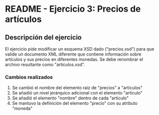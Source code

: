 # README - Ejercicio 3: Precios de artículos

## Descripción del ejercicio
El ejercicio pide modificar un esquema XSD dado ("precios.xsd") para que valide un documento XML diferente que contiene información sobre artículos y sus precios en diferentes monedas. Se debe renombrar el archivo resultante como "articulos.xsd".

### Cambios realizados
1. Se cambió el nombre del elemento raíz de "precios" a "articulos"
2. Se añadió un nivel jerárquico adicional con el elemento "articulo"
3. Se añadió el elemento "nombre" dentro de cada "articulo"
4. Se mantuvo la definición del elemento "precio" con su atributo "moneda"